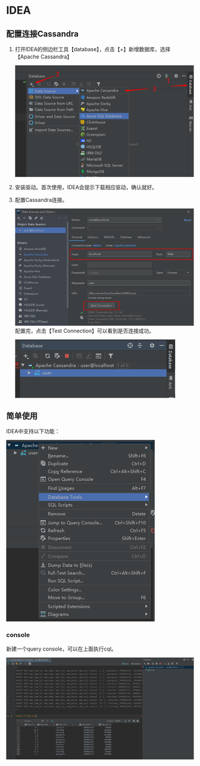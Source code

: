 # IDEA
## 配置连接Cassandra

1. 打开IDEA的侧边栏工具【database】，点击【+】新增数据库，选择【Apache Cassandra】

   ![image-20200408011225509](imageAssets/image-20200408011225509.png)

2. 安装驱动。首次使用，IDEA会提示下载相应驱动，确认就好。

3. 配置Cassandra连接。

   ![image-20200408011036774](imageAssets/image-20200408011036774.png)
   配置完，点击【Test Connection】可以看到是否连接成功。
   
   ![image-20200408012123942](imageAssets/image-20200408012123942.png)

## 简单使用

IDEA中支持以下功能：

![image-20200408012314096](imageAssets/image-20200408012314096.png)

### console

新建一个query console，可以在上面执行cql。

![image-20200408013106890](imageAssets/image-20200408013106890.png)